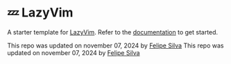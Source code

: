 # 💤 LazyVim

A starter template for [LazyVim](https://github.com/LazyVim/LazyVim).
Refer to the [documentation](https://lazyvim.github.io/installation) to get started.

This repo was updated on november 07, 2024 by [Felipe Silva](https://github.com/and3sil4)
This repo was updated on november 07, 2024 by [Felipe Silva](https://github.com/and3sil4)
